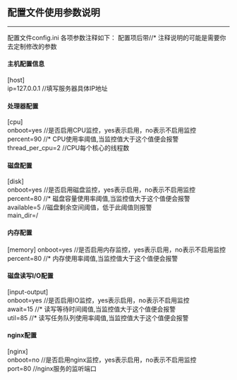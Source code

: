 ## 配置文件使用参数说明
---
配置文件config.ini 各项参数注释如下：
配置项后带//* 注释说明的可能是需要你去定制修改的参数

#### 主机配置信息
[host]  
ip=127.0.0.1       //填写服务器具体IP地址  

#### 处理器配置
[cpu]  
onboot=yes        //是否启用CPU监控，yes表示启用，no表示不启用监控  
percent=90        //* CPU使用率阈值,当监控值大于这个值便会报警  
thread_per_cpu=2  //CPU每个核心的线程数  

#### 磁盘配置
[disk]  
onboot=yes       //是否启用磁盘监控，yes表示启用，no表示不启用监控  
percent=80       //* 磁盘容量使用率阈值,当监控值大于这个值便会报警  
available=5      //磁盘剩余空间阈值，低于此阈值则报警  
main_dir=/  

#### 内存配置
[memory]
onboot=yes       //是否启用内存监控，yes表示启用，no表示不启用监控  
percent=80       //* 内存使用率阈值,当监控值大于这个值便会报警  

#### 磁盘读写I/O配置
[input-output]  
onboot=yes       //是否启用IO监控，yes表示启用，no表示不启用监控  
await=15         //* 读写等待时间阈值,当监控值大于这个值便会报警  
util=85          //* 读写任务队列使用率阈值,当监控值大于这个值便会报警  

#### nginx配置
[nginx]  
onboot=no        //是否启用nginx监控，yes表示启用，no表示不启用监控  
port=80          //nginx服务的监听端口  

